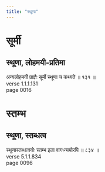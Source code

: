 ```yaml
---
title: "स्थूणा"
---
```


# सूर्मी
## स्थूणा, लोहमयी-प्रतिमा
अन्यलोहमयी प्राज्ञैः सूर्मी स्थूणा च कथ्यते ॥ १३१ ॥<br />verse 1.1.1.131<br />page 0016

# स्तम्भ
## स्थूणा, स्तब्धत्व
स्थूणास्तब्धत्वयोः स्तम्भ इला वागध्न्ययोरपि ॥ ८३४ ॥<br />verse 5.1.1.834<br />page 0096

